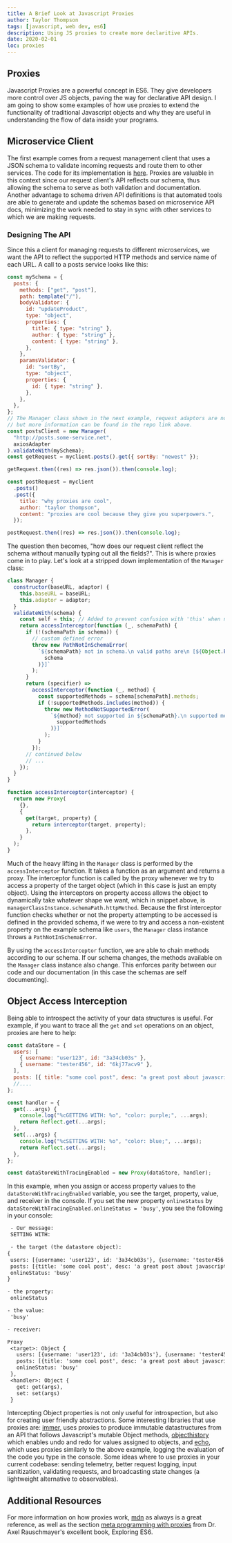 ```yaml
---
title: A Brief Look at Javascript Proxies
author: Taylor Thompson
tags: [javascript, web dev, es6]
description: Using JS proxies to create more declaritive APIs.
date: 2020-02-01
loc: proxies
---
```


## Proxies

Javascript Proxies are a powerful concept in ES6. They give developers more control over JS objects, paving the way for declarative API design. I am going to show some examples of how use proxies to extend the functionality of traditional Javascript objects and why they are useful in understanding the flow of data inside your programs.

## Microservice Client

The first example comes from a request management client that uses a JSON schema to validate incoming requests and route them to other services. The code for its implementation is [here](https://github.com/jamestthompson3/micro-manager). Proxies are valuable in this context since our request client's API reflects our schema, thus allowing the schema to serve as both validation and documentation. Another advantage to schema driven API definitions is that automated tools are able to generate and update the schemas based on microservice API docs, minimizing the work needed to stay in sync with other services to which we are making requests.

### Designing The API

Since this a client for managing requests to different microservices, we want the API to reflect the supported HTTP methods and service name of each URL. A call to a posts service looks like this:

```js
const mySchema = {
  posts: {
    methods: ["get", "post"],
    path: template("/"),
    bodyValidator: {
      id: "updateProduct",
      type: "object",
      properties: {
        title: { type: "string" },
        author: { type: "string" },
        content: { type: "string" },
      },
    },
    paramsValidator: {
      id: "sortBy",
      type: "object",
      properties: {
        id: { type: "string" },
      },
    },
  },
};
// The Manager class shown in the next example, request adaptors are not covered in this post
// but more information can be found in the repo link above.
const postsClient = new Manager(
  "http://posts.some-service.net",
  axiosAdapter
).validateWith(mySchema);
const getRequest = myclient.posts().get({ sortBy: "newest" });

getRequest.then((res) => res.json()).then(console.log);

const postRequest = myclient
  .posts()
  .post({
    title: "why proxies are cool",
    author: "taylor thompson",
    content: "proxies are cool because they give you superpowers.",
  });

postRequest.then((res) => res.json()).then(console.log);
```

The question then becomes, "how does our request client reflect the schema without manually typing out all the fields?". This is where proxies come in to play. Let's look at a stripped down implementation of the `Manager` class:

```js
class Manager {
  constructor(baseURL, adaptor) {
    this.baseURL = baseURL;
    this.adaptor = adaptor;
  }
  validateWith(schema) {
    const self = this; // Added to prevent confusion with 'this' when nesting calls
    return accessInterceptor(function (_, schemaPath) {
      if (!(schemaPath in schema)) {
        // custom defined error
        throw new PathNotInSchemaError(
          `${schemaPath} not in schema.\n valid paths are\n [${Object.keys(
            schema
          )}]`
        );
      }
      return (specifier) =>
        accessInterceptor(function (_, method) {
          const supportedMethods = schema[schemaPath].methods;
          if (!supportedMethods.includes(method)) {
            throw new MethodNotSupportedError(
              `${method} not supported in ${schemaPath}.\n supported methods are \n [${Object.values(
                supportedMethods
              )}]`
            );
          }
        });
      // continued below
      // ...
    });
  }
}

function accessInterceptor(interceptor) {
  return new Proxy(
    {},
    {
      get(target, property) {
        return interceptor(target, property);
      },
    }
  );
}
```

Much of the heavy lifting in the `Manager` class is performed by the `accessInterceptor` function. It takes a function as an argument and returns a proxy. The interceptor function is called by the proxy whenever we try to access a property of the target object (which in this case is just an empty object). Using the interceptors on property access allows the object to dynamically take whatever shape we want, which in snippet above, is `managerClassInstance.schemaPath.httpMethod`. Because the first interceptor function checks whether or not the property attempting to be accessed is defined in the provided schema, if we were to try and access a non-existent property on the example schema like `users`, the `Manager` class instance throws a `PathNotInSchemaError`.

By using the `accessInterceptor` function, we are able to chain methods according to our schema. If our schema changes, the methods available on the `Manager` class instance also change. This enforces parity between our code and our documentation (in this case the schemas are self documenting).

## Object Access Interception

Being able to introspect the activity of your data structures is useful. For example, if you want to trace all the `get` and `set` operations on an object, proxies are here to help:

```js
const dataStore = {
  users: [
    { username: "user123", id: "3a34cb03s" },
    { username: "tester456", id: "6kj77acv9" },
  ],
  posts: [{ title: "some cool post", desc: "a great post about javascript" }],
  //....
};

const handler = {
  get(...args) {
    console.log("%cGETTING WITH: %o", "color: purple;", ...args);
    return Reflect.get(...args);
  },
  set(...args) {
    console.log("%cSETTING WITH: %o", "color: blue;", ...args);
    return Reflect.set(...args);
  },
};

const dataStoreWithTracingEnabled = new Proxy(dataStore, handler);
```

In this example, when you assign or access property values to the `dataStoreWithTracingEnabled` variable, you see the target, property, value, and receiver in the console. If you set the new property `onlineStatus` by `dataStoreWithTracingEnabled.onlineStatus = 'busy'`, you see the following in your console:

```txt
 - Our message:
 SETTING WITH:

 - the target (the datastore object):
{
 users: [{username: 'user123', id: '3a34cb03s'}, {username: 'tester456', id: '6kj77acv9'}],
 posts: [{title: 'some cool post', desc: 'a great post about javascript'}],
 onlineStatus: 'busy'
}

- the property:
 onlineStatus

- the value:
 'busy'

- receiver:

Proxy
 <target>: Object {
   users: [{username: 'user123', id: '3a34cb03s'}, {username: 'tester456', id: '6kj77acv9'}],
   posts: [{title: 'some cool post', desc: 'a great post about javascript'}],
   onlineStatus: 'busy'
 },
 <handler>: Object {
   get: get(args),
   set: set(args)
 }

```

Intercepting Object properties is not only useful for introspection, but also for creating user friendly abstractions. Some interesting libraries that use proxies are: [immer](https://github.com/immerjs/immer), uses proxies to produce immutable datastructures from an API that follows Javascript's mutable Object methods, [objecthistory](https://github.com/sdgluck/objecthistory) which enables undo and redo for values assigned to objects, and [echo](https://github.com/mrjacobbloom/echo), which uses proxies similarly to the above example, logging the evaluation of the code you type in the console. Some ideas where to use proxies in your current codebase: sending telemetry, better request logging, input sanitization, validating requests, and broadcasting state changes (a lightweight alternative to observables).

## Additional Resources

For more information on how proxies work, [mdn](https://developer.mozilla.org/en-US/docs/Web/JavaScript/Reference/Global_Objects/Proxy) as always is a great reference, as well as the section [meta programming with proxies](https://exploringjs.com/es6/ch_proxies.html) from Dr. Axel Rauschmayer's excellent book, Exploring ES6.
